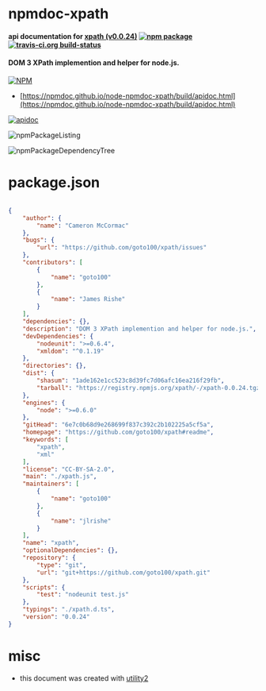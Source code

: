 # npmdoc-xpath

#### api documentation for  [xpath (v0.0.24)](https://github.com/goto100/xpath#readme)  [![npm package](https://img.shields.io/npm/v/npmdoc-xpath.svg?style=flat-square)](https://www.npmjs.org/package/npmdoc-xpath) [![travis-ci.org build-status](https://api.travis-ci.org/npmdoc/node-npmdoc-xpath.svg)](https://travis-ci.org/npmdoc/node-npmdoc-xpath)

#### DOM 3 XPath implemention and helper for node.js.

[![NPM](https://nodei.co/npm/xpath.png?downloads=true&downloadRank=true&stars=true)](https://www.npmjs.com/package/xpath)

- [https://npmdoc.github.io/node-npmdoc-xpath/build/apidoc.html](https://npmdoc.github.io/node-npmdoc-xpath/build/apidoc.html)

[![apidoc](https://npmdoc.github.io/node-npmdoc-xpath/build/screenCapture.buildCi.browser.%252Ftmp%252Fbuild%252Fapidoc.html.png)](https://npmdoc.github.io/node-npmdoc-xpath/build/apidoc.html)

![npmPackageListing](https://npmdoc.github.io/node-npmdoc-xpath/build/screenCapture.npmPackageListing.svg)

![npmPackageDependencyTree](https://npmdoc.github.io/node-npmdoc-xpath/build/screenCapture.npmPackageDependencyTree.svg)



# package.json

```json

{
    "author": {
        "name": "Cameron McCormac"
    },
    "bugs": {
        "url": "https://github.com/goto100/xpath/issues"
    },
    "contributors": [
        {
            "name": "goto100"
        },
        {
            "name": "James Rishe"
        }
    ],
    "dependencies": {},
    "description": "DOM 3 XPath implemention and helper for node.js.",
    "devDependencies": {
        "nodeunit": ">=0.6.4",
        "xmldom": "^0.1.19"
    },
    "directories": {},
    "dist": {
        "shasum": "1ade162e1cc523c8d39fc7d06afc16ea216f29fb",
        "tarball": "https://registry.npmjs.org/xpath/-/xpath-0.0.24.tgz"
    },
    "engines": {
        "node": ">=0.6.0"
    },
    "gitHead": "6e7c0b68d9e268699f837c392c2b102225a5cf5a",
    "homepage": "https://github.com/goto100/xpath#readme",
    "keywords": [
        "xpath",
        "xml"
    ],
    "license": "CC-BY-SA-2.0",
    "main": "./xpath.js",
    "maintainers": [
        {
            "name": "goto100"
        },
        {
            "name": "jlrishe"
        }
    ],
    "name": "xpath",
    "optionalDependencies": {},
    "repository": {
        "type": "git",
        "url": "git+https://github.com/goto100/xpath.git"
    },
    "scripts": {
        "test": "nodeunit test.js"
    },
    "typings": "./xpath.d.ts",
    "version": "0.0.24"
}
```



# misc
- this document was created with [utility2](https://github.com/kaizhu256/node-utility2)
